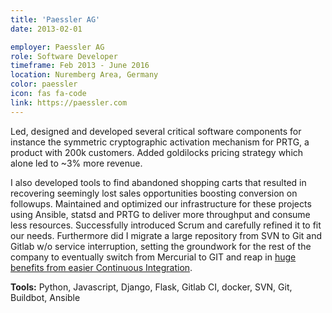 ```yaml
---
title: 'Paessler AG'
date: 2013-02-01

employer: Paessler AG
role: Software Developer
timeframe: Feb 2013 - June 2016
location: Nuremberg Area, Germany
color: paessler
icon: fas fa-code
link: https://paessler.com
---
```



Led, designed and developed several critical software components for instance the symmetric cryptographic activation mechanism for PRTG, a product with 200k customers. Added goldilocks pricing strategy which alone led to ~3% more revenue. 

I also developed tools to find abandoned shopping carts that resulted in recovering seemingly lost sales opportunities boosting conversion on followups. Maintained and optimized our infrastructure for these projects using Ansible, statsd and PRTG to deliver more throughput and consume less resources. Successfully introduced Scrum and carefully refined it to fit our needs. Furthermore did I migrate a large repository from SVN to Git and Gitlab w/o service interruption, setting the groundwork for the rest of the company to eventually switch from Mercurial to GIT and reap in [huge benefits from easier Continuous Integration](https://about.gitlab.com/customers/paessler/).

**Tools:** Python, Javascript, Django, Flask, Gitlab CI, docker, SVN, Git, Buildbot, Ansible

